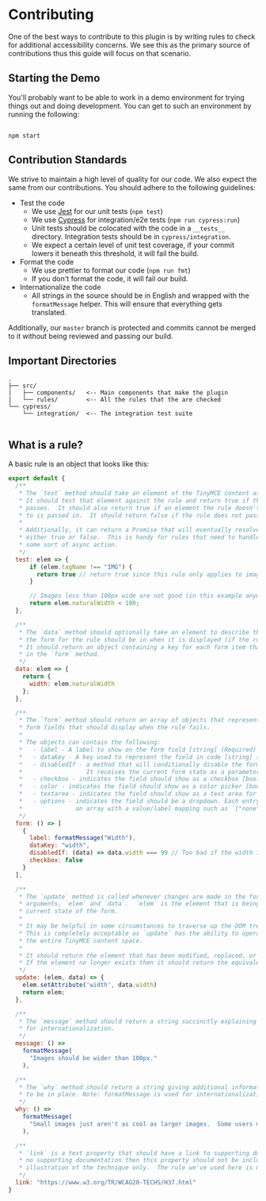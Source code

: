 # Contributing

One of the best ways to contribute to this plugin is by writing rules to check
for additional accessibility concerns.  We see this as the primary source of contributions
thus this guide will focus on that scenario.

## Starting the Demo

You'll probably want to be able to work in a demo environment for trying things out and doing development.  You can
get to such an environment by running the following:

```

npm start

```

## Contribution Standards

We strive to maintain a high level of quality for our code.  We also expect the same from our contributions.  You should
adhere to the following guidelines:

  - Test the code
    - We use [Jest](https://facebook.github.io/jest/) for our unit tests (`npm test`)
    - We use [Cypress](http://cypress.io/) for integration/e2e tests (`npm run cypress:run`)
    - Unit tests should be colocated with the code in a `__tests__` directory.  Integration tests should be in
      `cypress/integration`.
    - We expect a certain level of unit test coverage, if your commit lowers it beneath this threshold, it will fail the build.
  - Format the code
    - We use prettier to format our code (`npm run fmt`)
    - If you don't format the code, it will fail our build.
  - Internationalize the code
    - All strings in the source should be in English and wrapped with the `formatMessage` helper.  This will ensure that
      everything gets translated.

Additionally, our `master` branch is protected and commits cannot be merged to it without being reviewed and passing our build.

## Important Directories

```
.
├── src/
|   ├── components/   <-- Main components that make the plugin
|   └── rules/        <-- All the rules that the are checked
└── cypress/
    └── integration/  <-- The integration test suite


```

## What is a rule?

A basic rule is an object that looks like this:

```js
export default {
  /**
   * The `test` method should take an element of the TinyMCE content as a parameter.
   * It should test that element against the rule and return true if the rule
   * passes.  It should also return true if an element the rule doesn't pertain
   * to is passed in.  It should return false if the rule does not pass.
   *
   * Additionally, it can return a Promise that will eventually resolve to
   * either true or false.  This is handy for rules that need to handle
   * some sort of async action.
   */
  test: elem => {
      if (elem.tagName !== "IMG") {
        return true // return true since this rule only applies to images.
      }

      // Images less than 100px wide are not good (in this example anyway)
      return elem.naturalWidth < 100;
  },

  /**
   * The `data` method should optionally take an element to describe the state
   * the form for the rule should be in when it is displayed (if the rule failed).
   * It should return an object containing a key for each form item that appears
   * in the `form` method.
   */
  data: elem => {
    return {
      width: elem.naturalWidth
    };
  },

  /**
   * The `form` method should return an array of objects that represent the
   * form fields that should display when the rule fails.
   *
   * The objects can contain the following:
   *   - label - A label to show on the form field [string] (Required)
   *   - dataKey - A key used to represent the field in code [string] (Required)
   *   - disabledIf - a method that will conditionally disable the form control.  
   *                  It receives the current form state as a parameter. [function]
   *   - checkbox - indicates the field should show as a checkbox [boolean]
   *   - color - indicates the field should show as a color picker [boolean]
   *   - textarea - indicates the field should show as a text area for longer text entry [boolean]
   *   - options - indicates the field should be a dropdown. Each entry should be
   *               an array with a value/label mapping such as `["none", formatMessage("None")]` [array]
   */
  form: () => [
    {
      label: formatMessage("Width"),
      dataKey: "width",
      disabledIf: (data) => data.width === 99 // Too bad if the width is 99, you can't change it
      checkbox: false
    }
  ],

  /**
   * The `update` method is called whenever changes are made in the form.  It receives two
   * arguments, `elem` and `data`.  `elem` is the element that is being updated and `data` is the
   * current state of the form.
   *
   * It may be helpful in some circumstances to traverse up the DOM tree by accessing the element's parentNode.
   * This is completely acceptable as `update` has the ability to operate within
   * the entire TinyMCE content space.
   * 
   * It should return the element that has been modified, replaced, or otherwise updated.
   * If the element no longer exists then it should return the equivalent new element that replaces it.
   */
  update: (elem, data) => {
    elem.setAttribute('width', data.width)
    return elem;
  },

  /**
   * The `message` method should return a string succinctly explaining the rule.  Note: formatMessage is used
   * for internationalization.
   */
  message: () =>
    formatMessage(
      "Images should be wider than 100px."
    ),

  /**
   * The `why` method should return a string giving additional information on why the rule needs
   * to be in place. Note: formatMessage is used for internationalization.
   */
  why: () =>
    formatMessage(
      "Small images just aren't as cool as larger images.  Some users might not be able to see small images."
    ),

  /**
   * `link` is a text property that should have a link to supporting documentation for the rule.  If there is
   * no supporting documentation then this property should not be included.  A fake url is provided here for
   * illustration of the technique only.  The rule we've used here is made up and should have no link.
   */
  link: "https://www.w3.org/TR/WCAG20-TECHS/H37.html"
}

```

